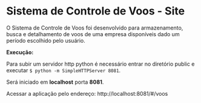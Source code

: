 Sistema de Controle de Voos - Site
=================================

O Sistema de Controle de Voos foi desenvolvido para armazenamento, busca e detalhamento de voos de uma empresa disponíveis dado um período escolhido pelo usuário.

**Execução:**

Para subir um servidor http python é necessário entrar no diretório public e executar `$ python -m SimpleHTTPServer 8081`.

Será iniciado em **localhost** porta **8081**.

Acessar a aplicação pelo endereço: http://localhost:8081/#/voos
